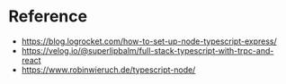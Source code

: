 # Reference

- https://blog.logrocket.com/how-to-set-up-node-typescript-express/
- https://velog.io/@superlipbalm/full-stack-typescript-with-trpc-and-react
- https://www.robinwieruch.de/typescript-node/